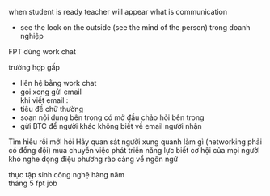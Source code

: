 

when student is ready teacher will appear 
what is communication 
- see the look on the outside (see the mind of the person) 
trong doanh nghiệp 

FPT dùng work chat 

trường hợp gấp
- liên hệ bằng work chat  
- gọi xong gửi email  
khi viết email : 
- tiêu đề chữ thường  
- soạn nội dung bên trong có mở đầu chảo hỏi bên trong   
- gửi BTC để người khác không biết về email người nhận 


Tìm hiểu rồi mới hỏi 
Hãy quan sát người xung quanh làm gì (networking phải có đồng đội) 
mua chuyển việc phát triển năng lực biết cơ hội của mọi người 
khó nghe dọng điệu phương  rào cảng về ngôn ngữ 

thực tập sinh công nghệ hàng năm  
tháng 5 fpt job 